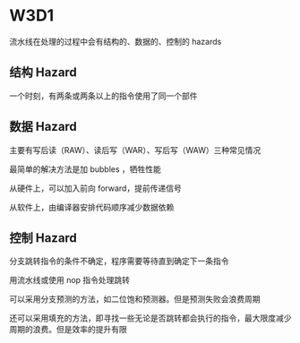 # W3D1

流水线在处理的过程中会有结构的、数据的、控制的 hazards

## 结构 Hazard

一个时刻，有两条或两条以上的指令使用了同一个部件

## 数据 Hazard

主要有写后读（RAW）、读后写（WAR）、写后写（WAW）三种常见情况

最简单的解决方法是加 bubbles ，牺牲性能

从硬件上，可以加入前向 forward，提前传递信号

从软件上，由编译器安排代码顺序减少数据依赖

## 控制 Hazard

分支跳转指令的条件不确定，程序需要等待直到确定下一条指令

用流水线或使用 nop 指令处理跳转

可以采用分支预测的方法，如二位饱和预测器。但是预测失败会浪费周期

还可以采用填充的方法，即寻找一些无论是否跳转都会执行的指令，最大限度减少周期的浪费。但是效率的提升有限

